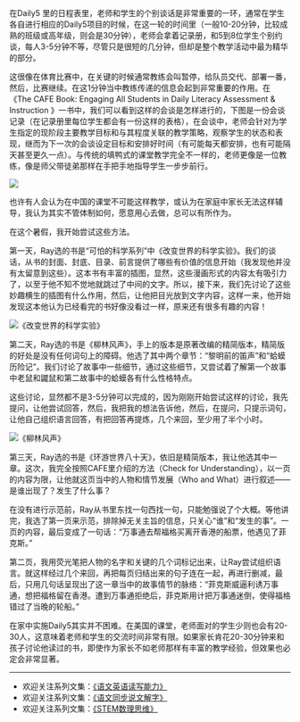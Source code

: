 在Daily5 里的日程表里，老师和学生的个别谈话是非常重要的一环，通常在学生各自进行相应的Daily5项目的时候，在这一轮的时间里（一般10-20分钟，比较成熟的班级或高年级，则会是30分钟），老师会拿着记录册，和5到8位学生个别约谈，每人3-5分钟不等，尽管只是很短的几分钟，但却是整个教学活动中最为精华的部分。

这很像在体育比赛中，在关键的时候通常教练会叫暂停，给队员交代、部署一番，然后，比赛继续。在这1分钟当中教练传递的信息会起到非常重要的作用。在《The CAFE Book: Engaging All Students in Daily Literacy Assessment & Instruction 》一书中，我们可以看到这样的会谈是怎样进行的，下图是一份会谈记录（在记录册里每位学生都会有一份这样的表格），在会谈中，老师会针对为学生指定的现阶段主要教学目标和与其程度关联的教学策略，观察学生的状态和表现，继而为下一次的会谈设定目标和安排好时间（有可能每天都安排，也有可能隔天甚至更久一点）。与传统的填鸭式的课堂教学完全不一样的，老师更像是一位教练，像是师父带徒弟那样在手把手地指导学生一步步前行。

![](//upload-images.jianshu.io/upload_images/275449-14d0d2497c8f6ad1.jpg)

也许有人会认为在中国的课堂不可能这样教学，或认为在家庭中家长无法这样辅导，我认为其实不管体制如何，愿意用心去做，总可以有所作为。

在这个暑假，我开始尝试这些方法。

第一天，Ray选的书是“可怕的科学系列”中《改变世界的科学实验》。我们的谈话，从书的封面、封底、目录、前言提供了哪些有价值的信息开始（我发现他并没有太留意到这些）。这本书有丰富的插图，显然，这些漫画形式的内容太有吸引力了，以至于他不知不觉地就跳过了中间的文字。所以，接下来，我们先讨论了这些妙趣横生的插图有什么作用，然后，让他把目光放到文字内容，这样一来，他开始发现这本他认为已经看完的书好像没看过一样，原来还有很多有趣的内容！

![《改变世界的科学实验》](http://upload-images.jianshu.io/upload_images/275449-3dea7330d3ee43aa.png?imageMogr2/auto-orient/strip%7CimageView2/2/w/1240)

第二天，Ray选的书是《柳林风声》，手上的版本是原著改编的精简版本，精简版的好处是没有任何词句上的障碍。他选了其中两个章节：“黎明前的笛声”和“蛤蟆历险记”。我们讨论了故事中一些细节，通过这些细节，又尝试着了解第一个故事中老鼠和鼹鼠和第二故事中的蛤蟆各有什么性格特点。

这些讨论，显然都不是3-5分钟可以完成的，因为刚刚开始尝试这样的讨论，我先提问，让他尝试回答，然后，我把我的想法告诉他，然后，在提问，只提示词句，让他自己组织语言回答，有把回答再提炼，几个来回，至少用了半个小时。

![《柳林风声》](http://upload-images.jianshu.io/upload_images/275449-b9c1bce726766855.png?imageMogr2/auto-orient/strip%7CimageView2/2/w/1240)

第三天，Ray选的书是《环游世界八十天》，依旧是精简版本，我让他选其中一章。这次，我完全按照CAFE里介绍的方法（Check for Understanding），以一页的内容为限，让他就这页当中的人物和情节发展（Who and What）进行叙述——是谁出现了？发生了什么事？

在没有进行示范前，Ray从书里东找一句西找一句，只能勉强说了个大概。等他讲完，我选了第一页来示范，排除掉无关主旨的信息，只关心“谁”和“发生的事”。一页的内容，最后变成了一句话：“万事通去帮福格买离开香港的船票，他遇见了菲克斯。”

第二页，我用荧光笔把人物的名字和关键的几个词标记出来，让Ray尝试组织语言。就这样经过几个来回，再把每页归结出来的句子连在一起，再进行删减，最后，只用几句话呈现出了这一章当中的故事情节的脉络：“菲克斯威逼利诱万事通，想把福格留在香港。遭到万事通拒绝后，菲克斯用计把万事通迷倒，使得福格错过了当晚的轮船。”

在家中实施Daily5其实并不困难。在美国的课堂，老师面对的学生少则也会有20-30人，这意味着老师和学生的交流时间非常有限。如果家长肯花20-30分钟来和孩子讨论他读过的书，即使作为家长不如老师那样有丰富的教学经验，但效果也必定会非常显著。

-------
* 欢迎关注系列文集：[《语文英语读写能力》](http://www.jianshu.com/nb/8869173)
* 欢迎关注系列文集：[《语文同步说文解字》](http://www.jianshu.com/notebooks/6718880)
* 欢迎关注系列文集：[《STEM数理思维》](http://www.jianshu.com/nb/10476879)
